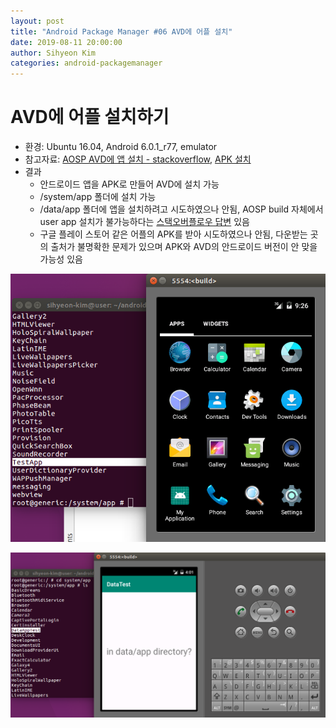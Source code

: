 ```yaml
---
layout: post
title: "Android Package Manager #06 AVD에 어플 설치"
date: 2019-08-11 20:00:00
author: Sihyeon Kim
categories: android-packagemanager
---
```


# AVD에 어플 설치하기  
- 환경: Ubuntu 16.04, Android 6.0.1_r77, emulator  
- 참고자료: [AOSP AVD에 앱 설치 - stackoverflow](https://stackoverflow.com/questions/10579827/how-do-i-add-apks-in-an-aosp-build), [APK 설치](https://bottlecok.tistory.com/100)  
- 결과  
  - 안드로이드 앱을 APK로 만들어 AVD에 설치 가능  
  - /system/app 폴더에 설치 가능  
  - /data/app 폴더에 앱을 설치하려고 시도하였으나 안됨, AOSP build 자체에서 user app 설치가 불가능하다는 [스택오버플로우 답변](https://stackoverflow.com/questions/11984572/how-do-i-install-an-app-into-the-data-app-folder-instead-of-the-system-app-folde) 있음    
  - 구글 플레이 스토어 같은 어플의 APK를 받아 시도하였으나 안됨, 다운받는 곳의 출처가 불명확한 문제가 있으며 APK와 AVD의 안드로이드 버전이 안 맞을 가능성 있음    

![result](/assets/avd-app-test.png)  

![result](/assets/avd-data-app-test.png)  
